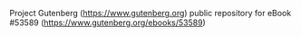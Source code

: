 Project Gutenberg (https://www.gutenberg.org) public repository for
eBook #53589 (https://www.gutenberg.org/ebooks/53589)
